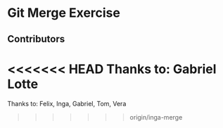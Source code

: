 # Git Merge Exercise

## Contributors

<<<<<<< HEAD
Thanks to: Gabriel Lotte
=======
Thanks to: Felix, Inga, Gabriel, Tom, Vera
>>>>>>> origin/inga-merge
